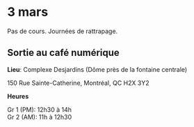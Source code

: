 # 3 mars

Pas de cours. Journées de rattrapage.


## Sortie au café numérique
**Lieu**: Complexe Desjardins (Dôme près de la fontaine centrale)    

150 Rue Sainte-Catherine, Montréal, QC H2X 3Y2    

**Heures**    

Gr 1 (PM): 12h30 à 14h    
Gr 2 (AM): 11h à 12h30
